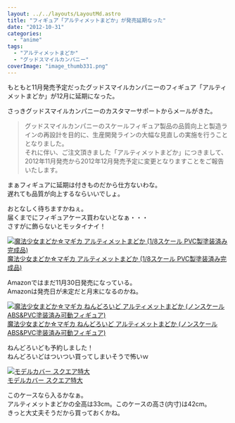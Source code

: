 ```yaml
---
layout: ../../layouts/LayoutMd.astro
title: "フィギュア「アルティメットまどか」が発売延期なった"
date: "2012-10-31"
categories: 
  - "anime"
tags: 
  - "アルティメットまどか"
  - "グッドスマイルカンパニー"
coverImage: "image_thumb331.png"
---
```


もともと11月発売予定だったグッドスマイルカンパニーのフィギュア「アルティメットまどか」が12月に延期になった。

さっきグッドスマイルカンパニーのカスタマーサポートからメールがきた。

>グッドスマイルカンパニーのスケールフィギュア製品の品質向上と製造ラインの再設計を目的に、生産開発ラインの大幅な見直しの実施を行うこととなりました。  
>それに伴い、ご注文頂きました「アルティメットまどか」につきまして、  
>2012年11月発売から2012年12月発売予定に変更となりますことをご報告いたします。  

まぁフィギュアに延期は付きものだから仕方ないわな。  
遅れても品質が向上するならいいでしょ。

おとなしく待ちますかねぇ。  
届くまでにフィギュアケース買わないとなぁ・・・  
さすがに飾らないとモッタイナイ！

[![魔法少女まどか☆マギカ アルティメットまどか (1/8スケール PVC製塗装済み完成品)](/archive/images/51vSYmlo35L._SL160_.jpg)  
魔法少女まどか☆マギカ アルティメットまどか (1/8スケール PVC製塗装済み完成品)  
](https://www.amazon.co.jp/exec/obidos/ASIN/B0089IW922/mizuka123-22/ref=nosim)

Amazonではまだ11月30日発売になっている。  
Amazonは発売日が未定だと月末になるのかね。

[![魔法少女まどか☆マギカ ねんどろいど アルティメットまどか (ノンスケール ABS&PVC塗装済み可動フィギュア)](/archive/images/51zIXz1D%2B-L._SL160_.jpg)  
魔法少女まどか☆マギカ ねんどろいど アルティメットまどか (ノンスケール ABS&PVC塗装済み可動フィギュア)  
](https://www.amazon.co.jp/exec/obidos/ASIN/B009QWMM40/mizuka123-22/ref=nosim)

ねんどろいども予約しました！  
ねんどろいどはついつい買ってしまいそうで怖いｗ

[![モデルカバー スクエア特大](/archive/images/31oOxurAEYL._SL160_.jpg)  
モデルカバー スクエア特大  
](https://www.amazon.co.jp/exec/obidos/ASIN/B004GK3LGK/mizuka123-22/ref=nosim)

このケースなら入るかなぁ。  
アルティメットまどかの全高は33cm。このケースの高さ(内寸)は42cm。  
きっと大丈夫そうだから買っておくかね。
